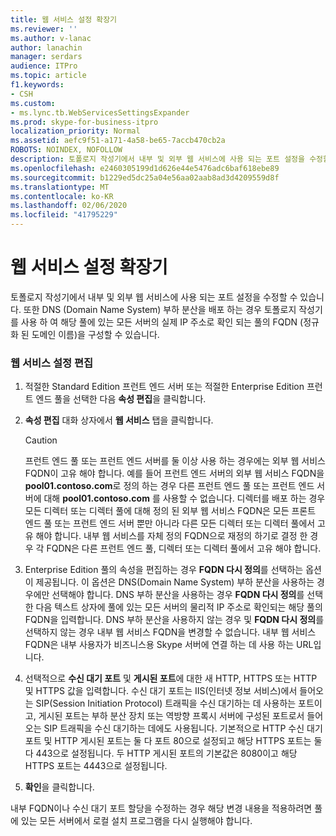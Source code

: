 ```yaml
---
title: 웹 서비스 설정 확장기
ms.reviewer: ''
ms.author: v-lanac
author: lanachin
manager: serdars
audience: ITPro
ms.topic: article
f1.keywords:
- CSH
ms.custom:
- ms.lync.tb.WebServicesSettingsExpander
ms.prod: skype-for-business-itpro
localization_priority: Normal
ms.assetid: aefc9f51-a171-4a58-be65-7accb470cb2a
ROBOTS: NOINDEX, NOFOLLOW
description: 토폴로지 작성기에서 내부 및 외부 웹 서비스에 사용 되는 포트 설정을 수정할 수 있습니다. 또한 DNS (Domain Name System) 부하 분산을 배포 하는 경우 토폴로지 작성기를 사용 하 여 해당 풀에 있는 모든 서버의 실제 IP 주소로 확인 되는 풀의 FQDN (정규화 된 도메인 이름)을 구성할 수 있습니다.
ms.openlocfilehash: e2460305199d1d626e44e5476adc6baf618ebe89
ms.sourcegitcommit: b1229ed5dc25a04e56aa02aab8ad3d4209559d8f
ms.translationtype: MT
ms.contentlocale: ko-KR
ms.lasthandoff: 02/06/2020
ms.locfileid: "41795229"
---
```

# <a name="web-services-settings-expander"></a>웹 서비스 설정 확장기
 
토폴로지 작성기에서 내부 및 외부 웹 서비스에 사용 되는 포트 설정을 수정할 수 있습니다. 또한 DNS (Domain Name System) 부하 분산을 배포 하는 경우 토폴로지 작성기를 사용 하 여 해당 풀에 있는 모든 서버의 실제 IP 주소로 확인 되는 풀의 FQDN (정규화 된 도메인 이름)을 구성할 수 있습니다.
  
### <a name="editing-web-services-settings"></a>웹 서비스 설정 편집

1. 적절한 Standard Edition 프런트 엔드 서버 또는 적절한 Enterprise Edition 프런트 엔드 풀을 선택한 다음 **속성 편집**을 클릭합니다.
    
2. **속성 편집** 대화 상자에서 **웹 서비스** 탭을 클릭합니다.
    
    > [!CAUTION]
    > 프런트 엔드 풀 또는 프런트 엔드 서버를 둘 이상 사용 하는 경우에는 외부 웹 서비스 FQDN이 고유 해야 합니다. 예를 들어 프런트 엔드 서버의 외부 웹 서비스 FQDN을 **pool01.contoso.com**로 정의 하는 경우 다른 프런트 엔드 풀 또는 프런트 엔드 서버에 대해 **pool01.contoso.com** 를 사용할 수 없습니다. 디렉터를 배포 하는 경우 모든 디렉터 또는 디렉터 풀에 대해 정의 된 외부 웹 서비스 FQDN은 모든 프론트 엔드 풀 또는 프런트 엔드 서버 뿐만 아니라 다른 모든 디렉터 또는 디렉터 풀에서 고유 해야 합니다. 내부 웹 서비스를 자체 정의 FQDN으로 재정의 하기로 결정 한 경우 각 FQDN은 다른 프런트 엔드 풀, 디렉터 또는 디렉터 풀에서 고유 해야 합니다.
  
3. Enterprise Edition 풀의 속성을 편집하는 경우 **FQDN 다시 정의**를 선택하는 옵션이 제공됩니다. 이 옵션은 DNS(Domain Name System) 부하 분산을 사용하는 경우에만 선택해야 합니다. DNS 부하 분산을 사용하는 경우 **FQDN 다시 정의**를 선택한 다음 텍스트 상자에 풀에 있는 모든 서버의 물리적 IP 주소로 확인되는 해당 풀의 FQDN을 입력합니다. DNS 부하 분산을 사용하지 않는 경우 및 **FQDN 다시 정의**를 선택하지 않는 경우 내부 웹 서비스 FQDN을 변경할 수 없습니다. 내부 웹 서비스 FQDN은 내부 사용자가 비즈니스용 Skype 서버에 연결 하는 데 사용 하는 URL입니다.
    
4. 선택적으로 **수신 대기 포트** 및 **게시된 포트**에 대한 새 HTTP, HTTPS 또는 HTTP 및 HTTPS 값을 입력합니다. 수신 대기 포트는 IIS(인터넷 정보 서비스)에서 들어오는 SIP(Session Initiation Protocol) 트래픽을 수신 대기하는 데 사용하는 포트이고, 게시된 포트는 부하 분산 장치 또는 역방향 프록시 서버에 구성된 포트로서 들어오는 SIP 트래픽을 수신 대기하는 데에도 사용됩니다. 기본적으로 HTTP 수신 대기 포트 및 HTTP 게시된 포트는 둘 다 포트 80으로 설정되고 해당 HTTPS 포트는 둘 다 443으로 설정됩니다. 두 HTTP 게시된 포트의 기본값은 8080이고 해당 HTTPS 포트는 4443으로 설정됩니다.
    
5. **확인**을 클릭합니다.
    
내부 FQDN이나 수신 대기 포트 할당을 수정하는 경우 해당 변경 내용을 적용하려면 풀에 있는 모든 서버에서 로컬 설치 프로그램을 다시 실행해야 합니다.
  

